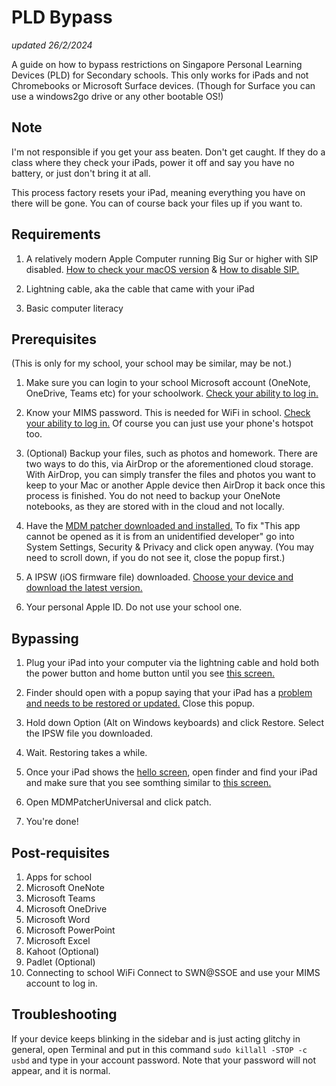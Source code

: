
# PLD Bypass
*updated 26/2/2024*

A guide on how to bypass restrictions on Singapore Personal Learning Devices (PLD) for Secondary schools. This only works for iPads and not Chromebooks or Microsoft Surface devices. (Though for Surface you can use a windows2go drive or any other bootable OS!)

## Note
I'm not responsible if you get your ass beaten. Don't get caught. If they do a class where they check your iPads, power it off and say you have no battery, or just don't bring it at all.

This process factory resets your iPad, meaning everything you have on there will be gone. You can of course back your files up if you want to.

## Requirements
1. A relatively modern Apple Computer running Big Sur or higher with SIP disabled. [How to check your macOS version](https://support.apple.com/en-sg/109033) & [How to disable SIP.](https://developer.apple.com/documentation/security/disabling_and_enabling_system_integrity_protection)


2. Lightning cable, aka the cable that came with your iPad

3. Basic computer literacy


## Prerequisites

(This is only for my school, your school may be similar, may be not.)
1. Make sure you can login to your school Microsoft account (OneNote, OneDrive, Teams etc) for your schoolwork. [Check your ability to log in.](https://www.onenote.com/hrd)

2. Know your MIMS password. This is needed for WiFi in school. [Check your ability to log in.](https://idp.mims.moe.gov.sg/nidp/app/login) Of course you can just use your phone's hotspot too.

3. (Optional) Backup your files, such as photos and homework. There are two ways to do this, via AirDrop or the aforementioned cloud storage. With AirDrop, you can simply transfer the files and photos you want to keep to your Mac or another Apple device then AirDrop it back once this process is finished. You do not need to backup your OneNote notebooks, as they are stored with in the cloud and not locally.

4. Have the [MDM patcher downloaded and installed.](https://github.com/j4nf4b3l/MDMPatcher-Universal/releases/download/v1.0/MDMPatcher_Universal_v1.dmg) To fix "This app cannot be opened as it is from an unidentified developer" go into System Settings, Security & Privacy and click open anyway. (You may need to scroll down, if you do not see it, close the popup first.)

5. A IPSW (iOS firmware file) downloaded. [Choose your device and download the latest version.](https://ipsw.me/product/iPad)

6. Your personal Apple ID. Do not use your school one.


## Bypassing

1. Plug your iPad into your computer via the lightning cable and hold both the power button and home button until you see [this screen.](https://cdsassets.apple.com/live/7WUAS350/images/ipad/ipad/recovery-mode-ipad-pro-face-id.png)

2. Finder should open with a popup saying that your iPad has a [problem and needs to be restored or updated.](https://cdsassets.apple.com/live/7WUAS350/images/mac-os/monterey/macos-monterey-finder-update-restore-ipad-finder.png) Close this popup.

3. Hold down Option (Alt on Windows keyboards) and click Restore. Select the IPSW file you downloaded.

4. Wait. Restoring takes a while.

5. Once your iPad shows the [hello screen](https://help.apple.com/assets/65691320E7FC42EA3F02A1D8/6569132237A5D113A9082F2E/en_US/b3e222b3c922318d01364ad0cd4cfbfb.png), open finder and find your iPad and make sure that you see somthing similar to [this screen.](https://www.cnet.com/a/img/resize/af53a594388baea1a341940f63091ad62fcf48a9/hub/2017/08/30/a4096c4b-d91f-4177-a798-88e1c7c6d991/itunes-restore-from-backup.jpg?auto=webp&width=1200)

6. Open MDMPatcherUniversal and click patch. 

7. You're done!

## Post-requisites
 1. Apps for school
   1. Microsoft OneNote
   2. Microsoft Teams
   3. Microsoft OneDrive
   4. Microsoft Word
   5. Microsoft PowerPoint
   6. Microsoft Excel
   7. Kahoot (Optional)
   8. Padlet (Optional)
 2. Connecting to school WiFi
      Connect to SWN@SSOE and use your MIMS account to log in.

## Troubleshooting
If your device keeps blinking in the sidebar and is just acting glitchy in general, open Terminal and put in this command `sudo killall -STOP -c usbd` and type in your account password. Note that your password will not appear, and it is normal.

